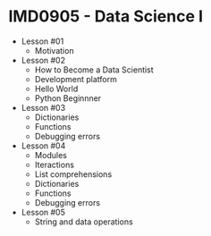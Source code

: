 # IMD0905 - Data Science I

- Lesson #01 
    - Motivation
- Lesson #02
    - How to Become a Data Scientist
    - Development platform
    - Hello World
    - Python Beginnner 
- Lesson #03
    - Dictionaries
    - Functions
    - Debugging errors
- Lesson #04
    - Modules
    - Iteractions
    - List comprehensions
	- Dictionaries
	- Functions
	- Debugging errors
- Lesson #05
	- String and data operations



